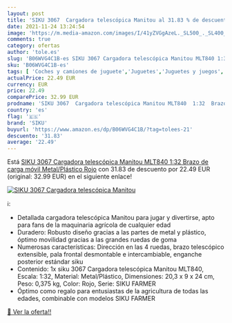 ```yaml
---
layout: post
title: 'SIKU 3067  Cargadora telescópica Manitou al 31.83 % de descuento'
date: 2021-11-24 13:24:54
image: 'https://m.media-amazon.com/images/I/41yZVGgAzeL._SL500_._SL400_.jpg'
comments: true
category: ofertas
author: 'tole.es'
slug: 'B06WVG4C1B-es SIKU 3067 Cargadora telescópica Manitou MLT840 1:32 Brazo...'
sku: 'B06WVG4C1B-es'
tags: [ 'Coches y camiones de juguete','Juguetes','Juguetes y juegos','Vehículos de construcción de juguete para niños','Vehículos de juguete para niños','móvil','siku', ]
actualPrice: 22.49 EUR
currency: EUR
price: 22.49
comparePrice: 32.99 EUR
prodname: 'SIKU 3067  Cargadora telescópica Manitou MLT840  1:32  Brazo de carga móvil  Metal/Plástico  Rojo'
country: 'es'
flag: '🇪🇸'
brand: 'SIKU'
buyurl: 'https://www.amazon.es/dp/B06WVG4C1B/?tag=tolees-21'
descuento: '31.83'
average: '22.49'
---
```


Está [SIKU 3067  Cargadora telescópica Manitou MLT840  1:32  Brazo de carga móvil  Metal/Plástico  Rojo](https://www.amazon.es/dp/B06WVG4C1B/?tag=tolees-21) con 31.83 de descuento por 22.49 EUR (original: 32.99 EUR) en el siguiente enlace!

[![SIKU 3067  Cargadora telescópica Manitou](https://m.media-amazon.com/images/I/41yZVGgAzeL._SL500_._SL400_.jpg)](https://www.amazon.es/dp/B06WVG4C1B/?tag=tolees-21)

ℹ️:

- Detallada cargadora telescópica Manitou para jugar y divertirse, apto para fans de la maquinaria agrícola de cualquier edad
- Duradero: Robusto diseño gracias a las partes de metal y plástico, óptimo movilidad gracias a las grandes ruedas de goma
- Numerosas características: Dirección en las 4 ruedas, brazo telescópico extensible, pala frontal desmontable e intercambiable, enganche posterior estándar siku
- Contenido: 1x siku 3067 Cargadora telescópica Manitou MLT840, Escala: 1:32, Material: Metal/Plástico, Dimensiones: 20,3 x 9 x 24 cm, Peso: 0,375 kg, Color: Rojo, Serie: SIKU FARMER
- Óptimo como regalo para entusiastas de la agricultura de todas las edades, combinable con modelos SIKU FARMER

[🛒 Ver la oferta!!](https://www.amazon.es/dp/B06WVG4C1B/?tag=tolees-21)
